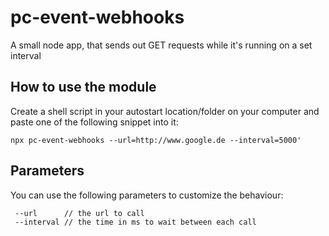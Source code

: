 # pc-event-webhooks
A small node app, that sends out GET requests while it's running on a set interval

## How to use the module
Create a shell script in your autostart location/folder on your computer and paste one of the following snippet into it:

```
npx pc-event-webhooks --url=http://www.google.de --interval=5000'

```

## Parameters
You can use the following parameters to customize the behaviour:

```
 --url      // the url to call
 --interval // the time in ms to wait between each call
```